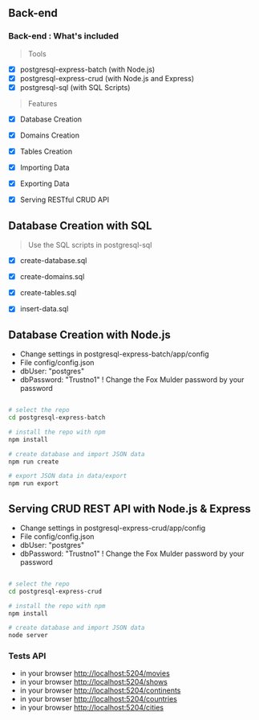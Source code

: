 ## Back-end

### Back-end : What's included

> Tools
- [x] postgresql-express-batch (with Node.js)
- [x] postgresql-express-crud (with Node.js and Express)
- [x] postgresql-sql (with SQL Scripts)

> Features
- [x] Database Creation
- [x] Domains Creation
- [x] Tables Creation
- [x] Importing Data
- [x] Exporting Data
- [x] Serving RESTful CRUD API 


## Database Creation with SQL
> Use the SQL scripts in postgresql-sql
- [x] create-database.sql
- [x] create-domains.sql
- [x] create-tables.sql
- [x] insert-data.sql


## Database Creation with Node.js
* Change settings in postgresql-express-batch/app/config
* File config/config.json
* dbUser: "postgres" 
* dbPassword: "Trustno1"   !  Change the Fox Mulder password by your password


```bash

# select the repo
cd postgresql-express-batch

# install the repo with npm
npm install

# create database and import JSON data
npm run create

# export JSON data in data/export
npm run export

```


## Serving CRUD REST API with Node.js & Express
* Change settings in postgresql-express-crud/app/config
* File config/config.json
* dbUser: "postgres"
* dbPassword: "Trustno1"    !  Change the Fox Mulder password by your password

```bash

# select the repo
cd postgresql-express-crud

# install the repo with npm
npm install

# create database and import JSON data
node server

```

### Tests API
* in your browser [http://localhost:5204/movies](http://localhost:5204/movies) 
* in your browser [http://localhost:5204/shows](http://localhost:5204/shows) 
* in your browser [http://localhost:5204/continents](http://localhost:5204/continents) 
* in your browser [http://localhost:5204/countries](http://localhost:5204/countries) 
* in your browser [http://localhost:5204/cities](http://localhost:5204/cities) 

